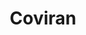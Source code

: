 ---
title: "Coviran"
url: /barcelona/coviran-avinguda-de-la-mare-de-deu-de-montserrat/
shop: alimentación sana
---